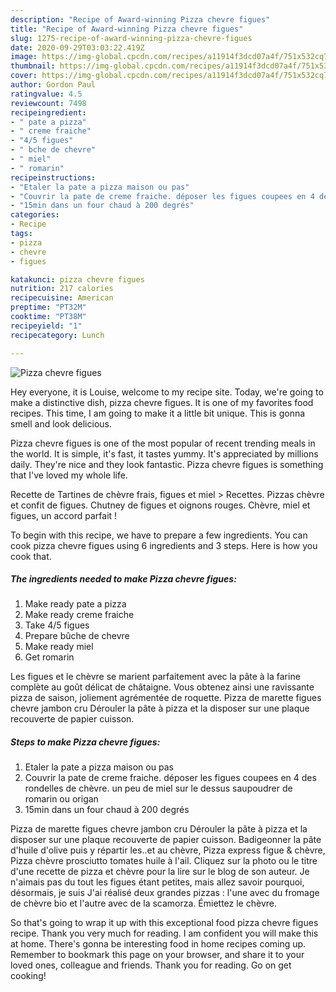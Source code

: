 ```yaml
---
description: "Recipe of Award-winning Pizza chevre figues"
title: "Recipe of Award-winning Pizza chevre figues"
slug: 1275-recipe-of-award-winning-pizza-chevre-figues
date: 2020-09-29T03:03:22.419Z
image: https://img-global.cpcdn.com/recipes/a11914f3dcd07a4f/751x532cq70/pizza-chevre-figues-photo-principale-de-la-recette.jpg
thumbnail: https://img-global.cpcdn.com/recipes/a11914f3dcd07a4f/751x532cq70/pizza-chevre-figues-photo-principale-de-la-recette.jpg
cover: https://img-global.cpcdn.com/recipes/a11914f3dcd07a4f/751x532cq70/pizza-chevre-figues-photo-principale-de-la-recette.jpg
author: Gordon Paul
ratingvalue: 4.5
reviewcount: 7498
recipeingredient:
- " pate a pizza"
- " creme fraiche"
- "4/5 figues"
- " bche de chevre"
- " miel"
- " romarin"
recipeinstructions:
- "Etaler la pate a pizza maison ou pas"
- "Couvrir la pate de creme fraiche. déposer les figues coupees en 4 des rondelles de chèvre. un peu de miel sur le dessus saupoudrer de romarin ou origan"
- "15min dans un four chaud à 200 degrés"
categories:
- Recipe
tags:
- pizza
- chevre
- figues

katakunci: pizza chevre figues 
nutrition: 217 calories
recipecuisine: American
preptime: "PT32M"
cooktime: "PT38M"
recipeyield: "1"
recipecategory: Lunch

---
```



![Pizza chevre figues](https://img-global.cpcdn.com/recipes/a11914f3dcd07a4f/751x532cq70/pizza-chevre-figues-photo-principale-de-la-recette.jpg)

Hey everyone, it is Louise, welcome to my recipe site. Today, we're going to make a distinctive dish, pizza chevre figues. It is one of my favorites food recipes. This time, I am going to make it a little bit unique. This is gonna smell and look delicious.

Pizza chevre figues is one of the most popular of recent trending meals in the world. It is simple, it's fast, it tastes yummy. It's appreciated by millions daily. They're nice and they look fantastic. Pizza chevre figues is something that I've loved my whole life.

Recette de Tartines de chèvre frais, figues et miel &gt; Recettes. Pizzas chèvre et confit de figues. Chutney de figues et oignons rouges. Chèvre, miel et figues, un accord parfait !


To begin with this recipe, we have to prepare a few ingredients. You can cook pizza chevre figues using 6 ingredients and 3 steps. Here is how you cook that.

<!--inarticleads1-->

##### The ingredients needed to make Pizza chevre figues:

1. Make ready  pate a pizza
1. Make ready  creme fraiche
1. Take 4/5 figues
1. Prepare  bûche de chevre
1. Make ready  miel
1. Get  romarin


Les figues et le chèvre se marient parfaitement avec la pâte à la farine complète au goût délicat de châtaigne. Vous obtenez ainsi une ravissante pizza de saison, joliement agrémentée de roquette. Pizza de marette figues chevre jambon cru Dérouler la pâte à pizza et la disposer sur une plaque recouverte de papier cuisson. 

<!--inarticleads2-->

##### Steps to make Pizza chevre figues:

1. Etaler la pate a pizza maison ou pas
1. Couvrir la pate de creme fraiche. déposer les figues coupees en 4 des rondelles de chèvre. un peu de miel sur le dessus saupoudrer de romarin ou origan
1. 15min dans un four chaud à 200 degrés


Pizza de marette figues chevre jambon cru Dérouler la pâte à pizza et la disposer sur une plaque recouverte de papier cuisson. Badigeonner la pâte d&#39;huile d&#39;olive puis y répartir les..et au chèvre, Pizza express figue &amp; chèvre, Pizza chèvre prosciutto tomates huile à l&#39;ail. Cliquez sur la photo ou le titre d&#39;une recette de pizza et chèvre pour la lire sur le blog de son auteur. Je n&#39;aimais pas du tout les figues étant petites, mais allez savoir pourquoi, désormais, je suis J&#39;ai réalisé deux grandes pizzas : l&#39;une avec du fromage de chèvre bio et l&#39;autre avec de la scamorza. Émiettez le chèvre. 

So that's going to wrap it up with this exceptional food pizza chevre figues recipe. Thank you very much for reading. I am confident you will make this at home. There's gonna be interesting food in home recipes coming up. Remember to bookmark this page on your browser, and share it to your loved ones, colleague and friends. Thank you for reading. Go on get cooking!
